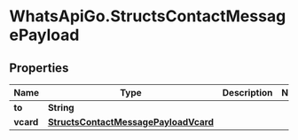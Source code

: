 # WhatsApiGo.StructsContactMessagePayload

## Properties

Name | Type | Description | Notes
------------ | ------------- | ------------- | -------------
**to** | **String** |  | 
**vcard** | [**StructsContactMessagePayloadVcard**](StructsContactMessagePayloadVcard.md) |  | 


